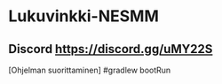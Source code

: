 # Lukuvinkki-NESMM

## Discord https://discord.gg/uMY22S

[Ohjelman suorittaminen]
#gradlew bootRun
